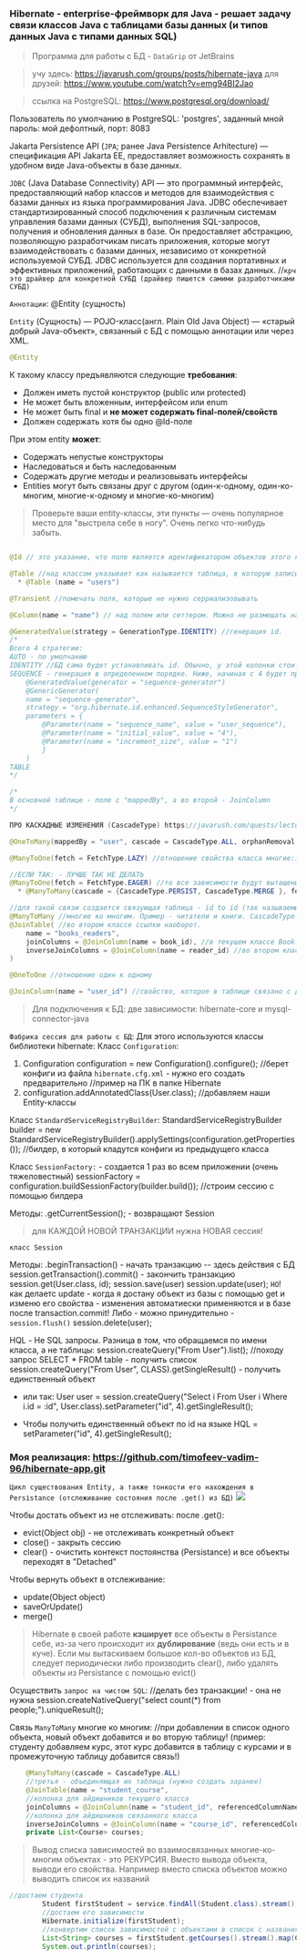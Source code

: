 ### Hibernate - enterprise-фреймворк для Java - решает задачу связи классов Java с таблицами базы данных (и типов данных Java с типами данных SQL)

> Программа для работы с БД - `DataGrip` от JetBrains

> учу здесь: https://javarush.com/groups/posts/hibernate-java
для друзей: https://www.youtube.com/watch?v=emg94BI2Jao

> ссылка на PostgreSQL: https://www.postgresql.org/download/

Пользователь по умолчанию в PostgreSQL:  'postgres', заданный мной пароль: мой дефолтный, порт: 8083

Jakarta Persistence API (`JPA`; ранее Java Persistence Arhitecture) — спецификация API Jakarta EE, предоставляет возможность сохранять в удобном виде Java-объекты в базе данных.

`JDBC` (Java Database Connectivity) API — это программный интерфейс, предоставляющий набор классов и
методов для взаимодействия с базами данных из языка программирования Java. JDBC обеспечивает
стандартизированный способ подключения к различным системам управления базами данных (СУБД),
выполнения SQL-запросов, получения и обновления данных в базе. Он предоставляет абстракцию,
позволяющую разработчикам писать приложения, которые могут взаимодействовать с базами данных,
независимо от конкретной используемой СУБД. JDBC используется для создания портативных и
эффективных приложений, работающих с данными в базах данных. //`крч это драйвер для конкретной СУБД (драйвер пишется самими разработчиками СУБД)`

`Аннотации`:
@Entity (сущность)

`Entity` (Сущность) — POJO-класс(англ. Plain Old Java Object) — «старый добрый Java-объект», связанный с БД с помощью аннотации или через XML. 
```java 
@Entity 
```
К такому классу предъявляются следующие **требования**:

* Должен иметь пустой конструктор (public или protected)
* Не может быть вложенным, интерфейсом или enum
* Не может быть final и **не может содержать final-полей/свойств**
* Должен содержать хотя бы одно @Id-поле

При этом entity **может**:
* Содержать непустые конструкторы
* Наследоваться и быть наследованным
* Содержать другие методы и реализовывать интерфейсы
* Entities могут быть связаны друг с другом (один-к-одному, один-ко-многим, многие-к-одному и многие-ко-многим)

> Проверьте ваши entity-классы, эти пункты — очень популярное место для "выстрела себе в ногу". Очень легко что-нибудь забыть. 

```java

@Id // это указание, что поле является идентификатором объектов этого класса. 

@Table //над классом указывает как называется таблица, в которую записываются объекты.
  * @Table (name = "users")

@Transient //помечать поля, которые не нужно серриализовывать

@Column(name = "name") // над полем или сеттером. Можно не размещать над полем, если имя поля класса и имя колонки совпадает.

@GeneratedValue(strategy = GenerationType.IDENTITY) //генерация id. 
/*
Всего 4 стратегии:
AUTO - по умолчанию
IDENTITY //БД сама будет устанавливать id. Обычно, у этой колонки стоит PRIMARY KEY, AUTOINCREMENT
SEQUENCE - генерация в определенном порядке. Ниже, начиная с 4 будет применен инкремент
	@GeneratedValue(generator = "sequence-generator")
	@GenericGenerator(
  	name = "sequence-generator",
  	strategy = "org.hibernate.id.enhanced.SequenceStyleGenerator",
  	parameters = {
    	@Parameter(name = "sequence_name", value = "user_sequence"),
    	@Parameter(name = "initial_value", value = "4"),
    	@Parameter(name = "increment_size", value = "1")
    	}
	)
TABLE
*/

/*
В основной таблице - поле с "mappedBy", а во второй - JoinColumn
*/

ПРО КАСКАДНЫЕ ИЗМЕНЕНИЯ (CascadeType) https://javarush.com/quests/lectures/questhibernate.level13.lecture05

@OneToMany(mappedBy = "user", cascade = CascadeType.ALL, orphanRemoval = true) //связь поля с нескольким полями в др. табл. user - свойство в классе Auto (соотношение по классам, а не по таблицам). orphanRemoval = true - удалять все связные объекты при удалении этого.

@ManyToOne(fetch = FetchType.LAZY) //отношение свойства класса многие:1 - другому классу. Lazy - чтобы не вытащить вместе с объектом кучу других зависимостей по цепочке до бесконечности. Если обратимся к полю, которое не вытащилось из БД - хибернейт его сам дотянет. (в момент Persistance, конечно)

//ЕСЛИ ТАК: - ЛУЧШЕ ТАК НЕ ДЕЛАТЬ
@ManyToOne(fetch = FetchType.EAGER) //то все зависимости будут вытащены вместе с требуемым объектом. Например: получить университет - получим, вместе со списком студентов. 
  * @ManyToMany(cascade = {CascadeType.PERSIST, CascadeType.MERGE }, fetch = FetchType.EAGER) пока так работает только

//для такой связи создается связующая таблица - id to id (так называемый Join Table)
@ManyToMany //многие ко многим. Пример - читатели и книги. CascadeType.ALL - здесь ппц не круто. При удалении одного объекта вызовет каскад удалений вплоть до всей БД.
@JoinTable( //во втором классе ссылки наоборот. 
	name = "books_readers",
	joinColumns = @JoinColumn(name = book_id), //в текущем классе Book. в классе Reader здесь reader_id
	inverseJoinColumns = @JoinColumn(name = reader_id) //во втором классе. в классе Reader здесь book_id
)

@OneToOne //отношение один к одному

@JoinColumn(name = "user_id") //свойство, которое в таблице связано с другой таблицей через вторичный ключ. Здесь имя своего столбца! Прописывать в таблице с Foreign key

```

> Для подключения к БД: две зависимости: hibernate-core и mysql-connector-java

`Фабрика сессия для работы с БД`:
Для этого используются классы библиотеки hibernate:
Класс `Configuration`:
  1. Configuration configuration = new Configuration().configure(); //берет конфиги из файла `hibernate.cfg.xml` - нужно его создать предварительно //пример на ПК в папке Hibernate
  2. configuration.addAnnotatedClass(User.class); //добавляем наши Entity-классы

Класс `StandardServiceRegistryBuilder`:
StandardServiceRegistryBuilder builder = new StandardServiceRegistryBuilder().applySettings(configuration.getProperties()); //билдер, в который кладутся конфиги из предыдущего класса

Класс `SessionFactory:` - создается 1 раз во всем приложении (очень тяжеловестный)
sessionFactory = configuration.buildSessionFactory(builder.build()); //строим сессию с помощью билдера

Методы:
.getCurrentSession(); - возвращают Session

> для КАЖДОЙ НОВОЙ ТРАНЗАКЦИИ нужна НОВАЯ сессия!

`класс Session`

Методы:
.beginTransaction() - начать транзакцию
-- здесь действия с БД
session.getTransaction().commit() - закончить транзакцию
session.get(User.class, id);
session.save(user)
session.update(user); `НО`! как делаетс update - когда я достану объект из базы с помощью get и изменю его свойства - изменения автоматиески применяются и в базе после transaction.commit! Либо - можно принудительно - `session.flush()`
session.delete(user);

HQL - Не SQL запросы. Разница в том, что обращаемся по имени класса, а не таблицы:
session.createQuery("From User").list(); //походу запрос SELECT * FROM table - получить список
session.createQuery("From User", CLASS).getSingleResult() - получить единственный объект
  * или так: User user = session.createQuery("Select i From User i Where i.id = :id", User.class).setParameter("id", 4).getSingleResult();

* Чтобы получить единственный объект по id на языке HQL = setParameter("id", 4).getSingleResult();

### Моя реализация: https://github.com/timofeev-vadim-96/hibernate-app.git

`Цикл существования Entity, а также тонкости его нахождения в Persistance (отслеживание состояния после .get() из БД)`
![](images/entity_life.jpg)

Чтобы достать объект из не отслеживать: после .get():
* evict(Object obj) - не отслеживать конкретный объект  
* close() - закрыть сессию
* clear() - очистить контекст постоянства (Persistance) и все объекты переходят в "Detached"

Чтобы вернуть объект в отслеживание:
* update(Object object)
* saveOrUpdate()
* merge()


> Hibernate в своей работе **кэширует** все объекты в Persistance себе, из-за чего происходит их **дублирование** (ведь они есть и в куче). Если мы вытаскиваем большое кол-во объектов из БД, следует периодически либо производить clear(), либо удалять объекты из Persistance c помощью evict()

Осуществить `запрос на чистом SQL`:   //делать без транзакции! - она не нужна
session.createNativeQuery("select count(*) from people;").uniqueResult();


Связь `ManyToMany` многие ко многим: //при добавлении в список одного объекта, новый объект добавится и во вторую таблицу! (пример: студенту добавляем курс, этот курс добавится в таблицу с курсами и в промежуточную таблицу добавится связь!)
```java
    @ManyToMany(cascade = CascadeType.ALL)
	//третья - объединяющая их таблица (нужно создать заранее)
    @JoinTable(name = "student_course",
	//колонка для айдишников текущего класса
    joinColumns = @JoinColumn(name = "student_id", referencedColumnName = "id"),
	//колонка для айдишников связанного класса
    inverseJoinColumns = @JoinColumn(name = "course_id", referencedColumnName = "id"))
    private List<Course> courses;
```

> Вывод списка зависимостей во взаимосвязанных многие-ко-многим объектах - это РЕКУРСИЯ. Вместо вывода объекта, выводи его свойства. Например вместо списка объектов можно выводить список их названий

```java
//достаем студента
        Student firstStudent = service.findAll(Student.class).stream().findFirst().get();
		//достаем его зависимости
        Hibernate.initialize(firstStudent);
		//конвертим список зависимостей с объектами в список с названиями
        List<String> courses = firstStudent.getCourses().stream().map(Course::getTitle).toList();
        System.out.println(courses);
```

